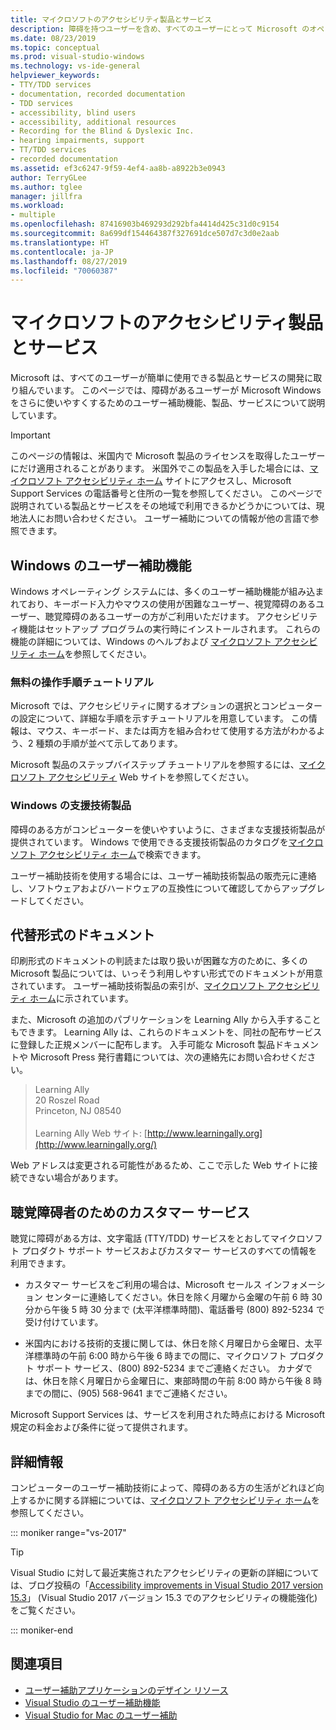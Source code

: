 ```yaml
---
title: マイクロソフトのアクセシビリティ製品とサービス
description: 障碍を持つユーザーを含め、すべてのユーザーにとって Microsoft のオペレーティング システム、プログラム、アプリケーションを使いやすくするための Microsoft の製品とサービスの詳細について説明します。
ms.date: 08/23/2019
ms.topic: conceptual
ms.prod: visual-studio-windows
ms.technology: vs-ide-general
helpviewer_keywords:
- TTY/TDD services
- documentation, recorded documentation
- TDD services
- accessibility, blind users
- accessibility, additional resources
- Recording for the Blind & Dyslexic Inc.
- hearing impairments, support
- TT/TDD services
- recorded documentation
ms.assetid: ef3c6247-9f59-4ef4-aa8b-a8922b3e0943
author: TerryGLee
ms.author: tglee
manager: jillfra
ms.workload:
- multiple
ms.openlocfilehash: 87416903b469293d292bfa4414d425c31d0c9154
ms.sourcegitcommit: 8a699df154464387f327691dce507d7c3d0e2aab
ms.translationtype: HT
ms.contentlocale: ja-JP
ms.lasthandoff: 08/27/2019
ms.locfileid: "70060387"
---
```

# <a name="accessibility-products-and-services-from-microsoft"></a>マイクロソフトのアクセシビリティ製品とサービス

Microsoft は、すべてのユーザーが簡単に使用できる製品とサービスの開発に取り組んでいます。 このページでは、障碍があるユーザーが Microsoft Windows をさらに使いやすくするためのユーザー補助機能、製品、サービスについて説明しています。

> [!IMPORTANT]
> このページの情報は、米国内で Microsoft 製品のライセンスを取得したユーザーにだけ適用されることがあります。 米国外でこの製品を入手した場合には、[マイクロソフト アクセシビリティ ホーム](http://go.microsoft.com/fwlink/?LinkId=8431) サイトにアクセスし、Microsoft Support Services の電話番号と住所の一覧を参照してください。 このページで説明されている製品とサービスをその地域で利用できるかどうかについては、現地法人にお問い合わせください。 ユーザー補助についての情報が他の言語で参照できます。

## <a name="windows"></a> Windows のユーザー補助機能

Windows オペレーティング システムには、多くのユーザー補助機能が組み込まれており、キーボード入力やマウスの使用が困難なユーザー、視覚障碍のあるユーザー、聴覚障碍のあるユーザーの方がご利用いただけます。 アクセシビリティ機能はセットアップ プログラムの実行時にインストールされます。 これらの機能の詳細については、Windows のヘルプおよび [マイクロソフト アクセシビリティ ホーム](http://go.microsoft.com/fwlink/?LinkId=8431)を参照してください。

### <a name="free-step-by-step-tutorials"></a>無料の操作手順チュートリアル

Microsoft では、アクセシビリティに関するオプションの選択とコンピューターの設定について、詳細な手順を示すチュートリアルを用意しています。 この情報は、マウス、キーボード、または両方を組み合わせて使用する方法がわかるよう、2 種類の手順が並べて示してあります。

Microsoft 製品のステップバイステップ チュートリアルを参照するには、[マイクロソフト アクセシビリティ](http://go.microsoft.com/fwlink/?LinkId=8431) Web サイトを参照してください。

### <a name="assistive-technology-products-for-windows"></a>Windows の支援技術製品

障碍のある方がコンピューターを使いやすいように、さまざまな支援技術製品が提供されています。 Windows で使用できる支援技術製品のカタログを[マイクロソフト アクセシビリティ ホーム](http://go.microsoft.com/fwlink/?LinkId=8431)で検索できます。

ユーザー補助技術を使用する場合には、ユーザー補助技術製品の販売元に連絡し、ソフトウェアおよびハードウェアの互換性について確認してからアップグレードしてください。

## <a name="altfortmats"></a> 代替形式のドキュメント

印刷形式のドキュメントの判読または取り扱いが困難な方のために、多くの Microsoft 製品については、いっそう利用しやすい形式でのドキュメントが用意されています。 ユーザー補助技術製品の索引が、[マイクロソフト アクセシビリティ ホーム](http://go.microsoft.com/fwlink/?LinkId=8431)に示されています。

また、Microsoft の追加のパブリケーションを Learning Ally から入手することもできます。 Learning Ally は、これらのドキュメントを、同社の配布サービスに登録した正規メンバーに配布します。 入手可能な Microsoft 製品ドキュメントや Microsoft Press 発行書籍については、次の連絡先にお問い合わせください。

> Learning Ally<br />
> 20 Roszel Road<br /> Princeton, NJ 08540<br /><br /> Learning Ally Web サイト: [http://www.learningally.org](http://www.learningally.org/)

Web アドレスは変更される可能性があるため、ここで示した Web サイトに接続できない場合があります。

## <a name="hearing"></a> 聴覚障碍者のためのカスタマー サービス

聴覚に障碍がある方は、文字電話 (TTY/TDD) サービスをとおしてマイクロソフト プロダクト サポート サービスおよびカスタマー サービスのすべての情報を利用できます。

- カスタマー サービスをご利用の場合は、Microsoft セールス インフォメーション センターに連絡してください。休日を除く月曜から金曜の午前 6 時 30 分から午後 5 時 30 分まで (太平洋標準時間)、電話番号 (800) 892-5234 で受け付けています。

- 米国内における技術的支援に関しては、休日を除く月曜日から金曜日、太平洋標準時の午前 6:00 時から午後 6 時までの間に、マイクロソフト プロダクト サポート サービス、(800) 892-5234 までご連絡ください。 カナダでは、休日を除く月曜日から金曜日に、東部時間の午前 8:00 時から午後 8 時までの間に、(905) 568-9641 までご連絡ください。

Microsoft Support Services は、サービスを利用された時点における Microsoft 規定の料金および条件に従って提供されます。

## <a name="moreinfo"></a> 詳細情報

コンピューターのユーザー補助技術によって、障碍のある方の生活がどれほど向上するかに関する詳細については、[マイクロソフト アクセシビリティ ホーム](http://go.microsoft.com/fwlink/?LinkId=8431)を参照してください。

::: moniker range="vs-2017"

> [!TIP]
> Visual Studio に対して最近実施されたアクセシビリティの更新の詳細については、ブログ投稿の「[Accessibility improvements in Visual Studio 2017 version 15.3](https://devblogs.microsoft.com/visualstudio/accessibility-improvements-in-visual-studio-2017-version-15-3/)」 (Visual Studio 2017 バージョン 15.3 でのアクセシビリティの機能強化) をご覧ください。

::: moniker-end

## <a name="see-also"></a>関連項目

* [ユーザー補助アプリケーションのデザイン リソース](../../ide/reference/resources-for-designing-accessible-applications.md)
* [Visual Studio のユーザー補助機能](../../ide/reference/accessibility-features-of-visual-studio.md)
* [Visual Studio for Mac のユーザー補助](/visualstudio/mac/accessibility)
